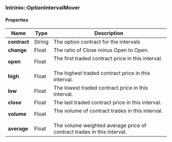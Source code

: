 

[//]: # (CLASS:Intrinio::OptionIntervalMover)

[//]: # (KIND:object)

### Intrinio::OptionIntervalMover

#### Properties

[//]: # (START_DEFINITION)

Name | Type | Description
------------ | ------------- | -------------
**contract** | String | The option contract for the intervals &nbsp;
**change** | Float | The ratio of Close minus Open to Open. &nbsp;
**open** | Float | The first traded contract price in this interval. &nbsp;
**high** | Float | The highest traded contract price in this interval. &nbsp;
**low** | Float | The lowest traded contract price in this interval. &nbsp;
**close** | Float | The last traded contract price in this interval. &nbsp;
**volume** | Float | The volume of contract trades in this interval. &nbsp;
**average** | Float | The volume weighted average price of contract trades in this interval. &nbsp;

[//]: # (END_DEFINITION)



